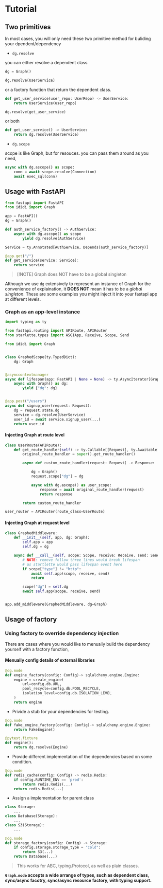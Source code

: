 # Tutorial

## Two primitives

In most cases, you will only need these two primitive method for buliding your dpendent/dependency

- `dg.resolve`

you can either resolve a dependent class

```py
dg = Graph()

dg.resolve(UserService)
```

or a factory function that return the dependent class.

```py
def get_user_service(user_repo: UserRepo) -> UserService:
    return UserService(user_repo)

dg.resolve(get_user_service)
```

or both

```py
def get_user_service() -> UserService:
    return dg.resolve(UserService)
```

- `dg.scope`

scope is like Graph, but for resouces.
you can pass them around as you need,

```py
async with dg.ascope() as scope:
    conn = await scope.resolve(Connection)
    await exec_sql(conn)
```

## Usage with FastAPI

```python title="app.py"
from fastapi import FastAPI
from ididi import Graph

app = FastAPI()
dg = Graph()

def auth_service_factory() -> AuthService:
    async with dg.ascope() as scope
        yield dg.resolve(AuthService)

Service = ty.Annotated[AuthService, Depends(auth_service_factory)]

@app.get("/")
def get_service(service: Service):
    return service
```

>[!NOTE] Graph does NOT have to be a global singleton

Although we use `dg` extensively to represent an instance of Graph for the convenience of explaination,
it **DOES NOT** mean it has to be a *global singleton*. These are some examples you might inject it into your fastapi app at different levels.

### Graph as an app-level instance

```py
import typing as ty

from fastapi.routing import APIRoute, APIRouter
from starlette.types import ASGIApp, Receive, Scope, Send

from ididi import Graph


class GraphedScope(ty.TypedDict):
    dg: Graph


@asynccontextmanager
async def lifespan(app: FastAPI | None = None) -> ty.AsyncIterator[GraphedScope]:
    async with Graph() as dg:
        yield {"dg": dg}


@app.post("/users")
async def signup_user(request: Request):
    dg = request.state.dg
    service = dg.resolve(UserService)
    user_id = await service.signup_user(...)
    return user_id

```

#### Injecting Graph at route level

```py
class UserRoute(APIRoute):
    def get_route_handler(self) -> ty.Callable[[Request], ty.Awaitable[Response]]:
        original_route_handler = super().get_route_handler()

        async def custom_route_handler(request: Request) -> Response:

            dg = Graph()
            request.scope["dg"] = dg

            async with dg.ascope() as user_scope:
                response = await original_route_handler(request)
                return response

        return custom_route_handler

user_router = APIRouter(route_class=UserRoute)
```

#### Injecting Graph at request level

```py
class GraphedMiddleware:
    def __init__(self, app, dg: Graph):
        self.app = app
        self.dg = dg

    async def __call__(self, scope: Scope, receive: Receive, send: Send):
        # NOTE: remove follow three lines would break lifespan
        # as startlette would pass lifespan event here
        if scope["type"] != "http":
            await self.app(scope, receive, send)
            return

        scope["dg"] = self.dg
        await self.app(scope, receive, send)


app.add_middleware(GraphedMiddleware, dg=Graph)
```


## Usage of factory

### Using factory to override dependency injection

There are cases where you would like to menually build the dependency yourself with a factory function,

#### Menually config details of external libraries

```python
@dg.node
def engine_factory(config: Config)-> sqlalchemy.engine.Engine:
    engine = create_engine(
        url=config.db.URL,
        pool_recycle=config.db.POOL_RECYCLE,
        isolation_level=config.db.ISOLATION_LEVEL
    )
    return engine
```

- Privide a stub for your dependencies for testing.

```py
@dg.node
def fake_engine_factory(config: Config)-> sqlalchemy.engine.Engine:
    return FakeEngine()

@pytest.fixture
def engine():
    return dg.resolve(Engine)
```

- Provide different implementation of the dependencies based on some condition.

```py
@dg.node
def redis_cache(config: Config) -> redis.Redis:
    if config.RUNTIME_ENV == 'prod':
        return redis.Redis(...)
    return redis.Redis(...)
```

- Assign a implementation for parent class

```py
class Storage:
    ...
class Database(Storage):
    ...
class S3(Storage): 
    ...

@dg.node
def storage_factory(config: Config) -> Storage:
    if config.storage.storage_type = "cold":
        return S3(...)
    return Database(...)
```

> This works for ABC, typing.Protocol, as well as plain classes.

**`Graph.node` accepts a wide arrange of types, such as dependent class, sync/async facotry, sync/async resource factory, with typing support.**
